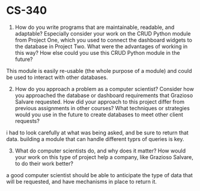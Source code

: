 # CS-340
1) How do you write programs that are maintainable, readable, and adaptable? Especially consider your work on the CRUD Python module from Project One, which you used to connect the dashboard widgets to the database in Project Two. What were the advantages of working in this way? How else could you use this CRUD Python module in the future?

This module is easily re-usable (the whole purpose of a module) and could be used to interact with other databases.


2) How do you approach a problem as a computer scientist? Consider how you approached the database or dashboard requirements that Grazioso Salvare requested. How did your approach to this project differ from previous assignments in other courses? What techniques or strategies would you use in the future to create databases to meet other client requests?

i had to look carefully at what was being asked, and be sure to return that data. building a module that can handle different typrs of queries is key.


3) What do computer scientists do, and why does it matter? How would your work on this type of project help a company, like Grazioso Salvare, to do their work better?

a good computer scientist should be able to anticipate the type of data that will be requested, and have mechanisms in place to return it. 
